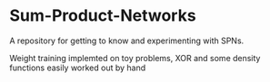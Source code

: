 # Sum-Product-Networks
A repository for getting to know and experimenting with SPNs. 

Weight training implemted on toy problems, XOR and some density functions easily worked out by hand